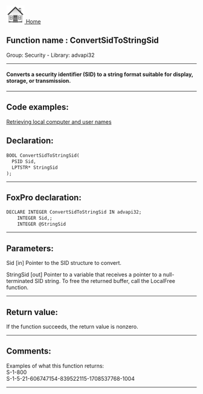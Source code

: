 [<img src="../../images/home.png"> Home ](https://github.com/VFPX/Win32API)  

## Function name : ConvertSidToStringSid
Group: Security - Library: advapi32    
***  


#### Converts a security identifier (SID) to a string format suitable for display, storage, or transmission.
***  


## Code examples:
[Retrieving local computer and user names](../../samples/sample_041.md)  

## Declaration:
```foxpro  
BOOL ConvertSidToStringSid(
  PSID Sid,
  LPTSTR* StringSid
);  
```  
***  


## FoxPro declaration:
```foxpro  
DECLARE INTEGER ConvertSidToStringSid IN advapi32;
	INTEGER Sid,;
	INTEGER @StringSid  
```  
***  


## Parameters:
Sid 
[in] Pointer to the SID structure to convert. 

StringSid 
[out] Pointer to a variable that receives a pointer to a null-terminated SID string. To free the returned buffer, call the LocalFree function.   
***  


## Return value:
If the function succeeds, the return value is nonzero.  
***  


## Comments:
Examples of what this function returns:  
S-1-800  
S-1-5-21-606747154-839522115-1708537768-1004  
  
***  

